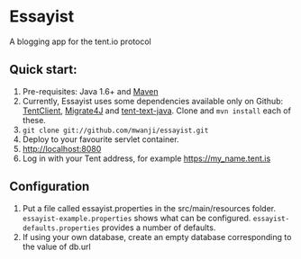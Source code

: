 # Essayist

A blogging app for the tent.io protocol

## Quick start:

1. Pre-requisites: Java 1.6+ and [Maven](http://maven.apache.org)
1. Currently, Essayist uses some dependencies available only on Github: [TentClient](https://github.com/mwanji/tent-client-java), [Migrate4J](https://github.com/mwanji/migrate4j-maven) and [tent-text-java](https://github.com/mwanji/tent-text-java). Clone and `mvn install` each of these.
1. `git clone git://github.com/mwanji/essayist.git`
1. Deploy to your favourite servlet container.
1. [http://localhost:8080](http://localhost:8080)
1. Log in with your Tent address, for example https://my_name.tent.is

## Configuration

1. Put a file called essayist.properties in the src/main/resources folder. `essayist-example.properties` shows what can be configured. `essayist-defaults.properties` provides a number of defaults.
1. If using your own database, create an empty database corresponding to the value of db.url
